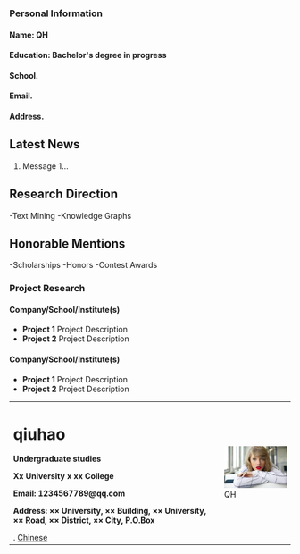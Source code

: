 ### Personal Information
#### Name: QH
#### Education: Bachelor's degree in progress
#### School.
#### Email.
#### Address.

## Latest News
1. Message 1...

## Research Direction
-Text Mining
-Knowledge Graphs

## Honorable Mentions
-Scholarships
-Honors
-Contest Awards

### Project Research
#### Company/School/Institute(s)
- **Project 1**
Project Description
- **Project 2**
Project Description
#### Company/School/Institute(s)
- **Project 1**
Project Description
- **Project 2**
Project Description

<table border="0">
  <tr>
    <td width="75%">
      <h1>qiuhao</h1>
      <p><b>Undergraduate studies</b></p>
      <p><b>Xx University x xx College</b></p>
      <p><b>Email: 1234567789@qq.com</b></p>
      <p><b>Address: ×× University, ×× Building, ×× University, ×× Road, ×× District, ×× City, P.O.Box</b></p>.
        <a href="index.html">Chinese</a>
    </td>
    <td width="25%">
      <img src="574e9258d109b3de00752f42c0bf6c81810a4cd6.jpg" width="100%"> QH
    </td>
  </tr>
</table>
